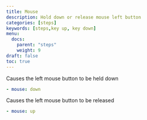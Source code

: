 ```yaml
---
title: Mouse
description: Hold down or release mouse left button
categories: [steps]
keywords: [steps,key up, key down]
menu:
  docs:
    parent: "steps"
    weight: 9
draft: false
toc: true    
---
```


Causes the left mouse button to be held down

```yaml
- mouse: down
```

Causes the left mouse button to be released

```yaml
- mouse: up
```
